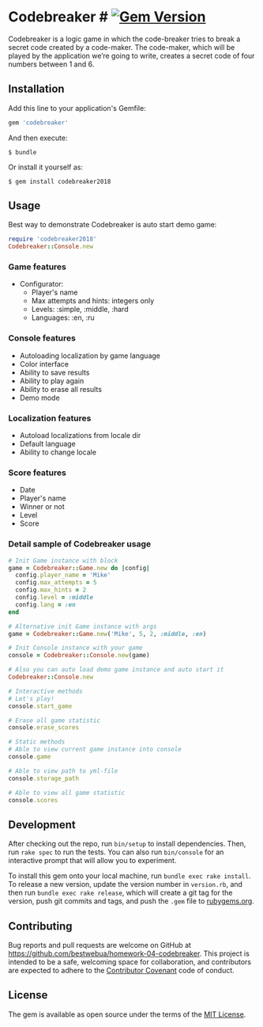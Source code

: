 # Codebreaker # [![Gem Version](https://badge.fury.io/rb/codebreaker2018.svg)](https://badge.fury.io/rb/codebreaker2018)

Codebreaker is a logic game in which the code-breaker tries to break a secret code created by a code-maker. The code-maker, which will be played by the application we’re going to write, creates a secret code of four numbers between 1 and 6.

## Installation ##

Add this line to your application's Gemfile:

```ruby
gem 'codebreaker'
```

And then execute:

    $ bundle

Or install it yourself as:

    $ gem install codebreaker2018

## Usage ##
Best way to demonstrate Codebreaker is auto start demo game:

```ruby
require 'codebreaker2018'
Codebreaker::Console.new
```

### Game features ###
  - Configurator:
    - Player's name
    - Max attempts and hints: integers only
    - Levels: :simple, :middle, :hard
    - Languages: :en, :ru

### Console features ###
  - Autoloading localization by game language
  - Color interface
  - Ability to save results
  - Ability to play again
  - Ability to erase all results
  - Demo mode

### Localization features ###
  - Autoload localizations from locale dir
  - Default language
  - Ability to change locale

### Score features ###
  - Date
  - Player's name
  - Winner or not
  - Level
  - Score

### Detail sample of Codebreaker usage ###

```ruby
# Init Game instance with block
game = Codebreaker::Game.new do |config|
  config.player_name = 'Mike'
  config.max_attempts = 5
  config.max_hints = 2
  config.level = :middle
  config.lang = :en
end

# Alternative init Game instance with args
game = Codebreaker::Game.new('Mike', 5, 2, :middle, :en)

# Init Console instance with your game
console = Codebreaker::Console.new(game)

# Also you can auto load demo game instance and auto start it
Codebreaker::Console.new

# Interactive methods
# Let's play!
console.start_game

# Erase all game statistic
console.erase_scores

# Static methods
# Able to view current game instance into console
console.game

# Able to view path to yml-file
console.storage_path

# Able to view all game statistic
console.scores
```

## Development

After checking out the repo, run `bin/setup` to install dependencies. Then, run `rake spec` to run the tests. You can also run `bin/console` for an interactive prompt that will allow you to experiment.

To install this gem onto your local machine, run `bundle exec rake install`. To release a new version, update the version number in `version.rb`, and then run `bundle exec rake release`, which will create a git tag for the version, push git commits and tags, and push the `.gem` file to [rubygems.org](https://rubygems.org).

## Contributing

Bug reports and pull requests are welcome on GitHub at https://github.com/bestwebua/homework-04-codebreaker. This project is intended to be a safe, welcoming space for collaboration, and contributors are expected to adhere to the [Contributor Covenant](http://contributor-covenant.org) code of conduct.


## License

The gem is available as open source under the terms of the [MIT License](http://opensource.org/licenses/MIT).
